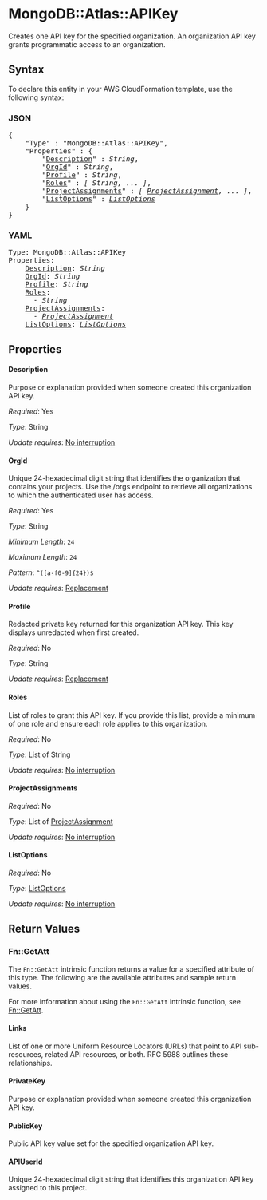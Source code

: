 # MongoDB::Atlas::APIKey

Creates one API key for the specified organization. An organization API key grants programmatic access to an organization.

## Syntax

To declare this entity in your AWS CloudFormation template, use the following syntax:

### JSON

<pre>
{
    "Type" : "MongoDB::Atlas::APIKey",
    "Properties" : {
        "<a href="#description" title="Description">Description</a>" : <i>String</i>,
        "<a href="#orgid" title="OrgId">OrgId</a>" : <i>String</i>,
        "<a href="#profile" title="Profile">Profile</a>" : <i>String</i>,
        "<a href="#roles" title="Roles">Roles</a>" : <i>[ String, ... ]</i>,
        "<a href="#projectassignments" title="ProjectAssignments">ProjectAssignments</a>" : <i>[ <a href="projectassignment.md">ProjectAssignment</a>, ... ]</i>,
        "<a href="#listoptions" title="ListOptions">ListOptions</a>" : <i><a href="listoptions.md">ListOptions</a></i>
    }
}
</pre>

### YAML

<pre>
Type: MongoDB::Atlas::APIKey
Properties:
    <a href="#description" title="Description">Description</a>: <i>String</i>
    <a href="#orgid" title="OrgId">OrgId</a>: <i>String</i>
    <a href="#profile" title="Profile">Profile</a>: <i>String</i>
    <a href="#roles" title="Roles">Roles</a>: <i>
      - String</i>
    <a href="#projectassignments" title="ProjectAssignments">ProjectAssignments</a>: <i>
      - <a href="projectassignment.md">ProjectAssignment</a></i>
    <a href="#listoptions" title="ListOptions">ListOptions</a>: <i><a href="listoptions.md">ListOptions</a></i>
</pre>

## Properties

#### Description

Purpose or explanation provided when someone created this organization API key.

_Required_: Yes

_Type_: String

_Update requires_: [No interruption](https://docs.aws.amazon.com/AWSCloudFormation/latest/UserGuide/using-cfn-updating-stacks-update-behaviors.html#update-no-interrupt)

#### OrgId

Unique 24-hexadecimal digit string that identifies the organization that contains your projects. Use the /orgs endpoint to retrieve all organizations to which the authenticated user has access.

_Required_: Yes

_Type_: String

_Minimum Length_: <code>24</code>

_Maximum Length_: <code>24</code>

_Pattern_: <code>^([a-f0-9]{24})$</code>

_Update requires_: [Replacement](https://docs.aws.amazon.com/AWSCloudFormation/latest/UserGuide/using-cfn-updating-stacks-update-behaviors.html#update-replacement)

#### Profile

Redacted private key returned for this organization API key. This key displays unredacted when first created.

_Required_: No

_Type_: String

_Update requires_: [Replacement](https://docs.aws.amazon.com/AWSCloudFormation/latest/UserGuide/using-cfn-updating-stacks-update-behaviors.html#update-replacement)

#### Roles

List of roles to grant this API key. If you provide this list, provide a minimum of one role and ensure each role applies to this organization.

_Required_: No

_Type_: List of String

_Update requires_: [No interruption](https://docs.aws.amazon.com/AWSCloudFormation/latest/UserGuide/using-cfn-updating-stacks-update-behaviors.html#update-no-interrupt)

#### ProjectAssignments

_Required_: No

_Type_: List of <a href="projectassignment.md">ProjectAssignment</a>

_Update requires_: [No interruption](https://docs.aws.amazon.com/AWSCloudFormation/latest/UserGuide/using-cfn-updating-stacks-update-behaviors.html#update-no-interrupt)

#### ListOptions

_Required_: No

_Type_: <a href="listoptions.md">ListOptions</a>

_Update requires_: [No interruption](https://docs.aws.amazon.com/AWSCloudFormation/latest/UserGuide/using-cfn-updating-stacks-update-behaviors.html#update-no-interrupt)

## Return Values

### Fn::GetAtt

The `Fn::GetAtt` intrinsic function returns a value for a specified attribute of this type. The following are the available attributes and sample return values.

For more information about using the `Fn::GetAtt` intrinsic function, see [Fn::GetAtt](https://docs.aws.amazon.com/AWSCloudFormation/latest/UserGuide/intrinsic-function-reference-getatt.html).

#### Links

List of one or more Uniform Resource Locators (URLs) that point to API sub-resources, related API resources, or both. RFC 5988 outlines these relationships.

#### PrivateKey

Purpose or explanation provided when someone created this organization API key.

#### PublicKey

Public API key value set for the specified organization API key.

#### APIUserId

Unique 24-hexadecimal digit string that identifies this organization API key assigned to this project.

